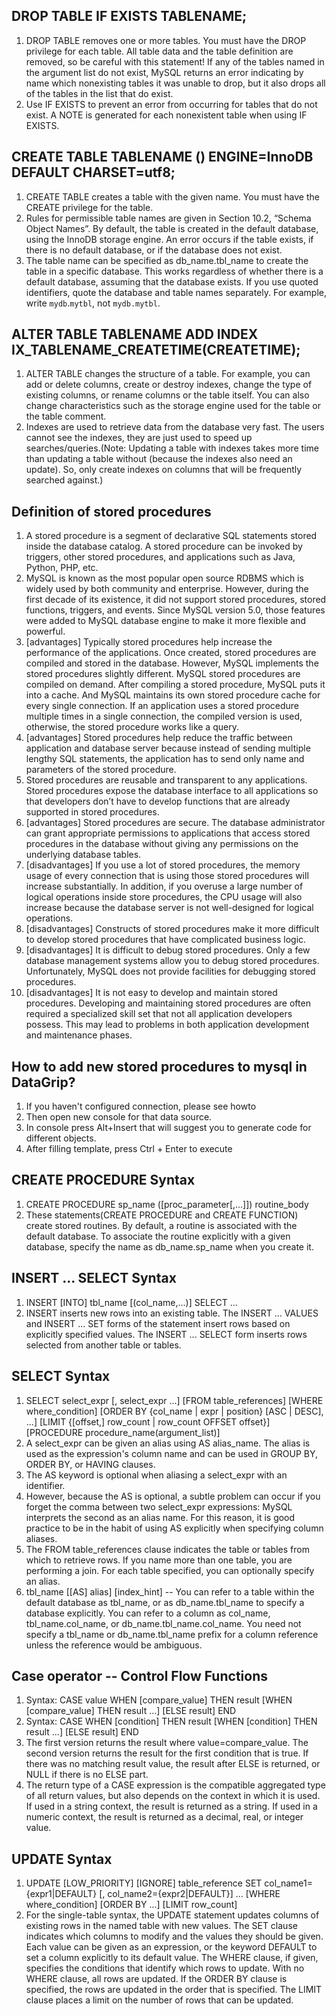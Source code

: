 ## DROP TABLE IF EXISTS TABLENAME;
1. DROP TABLE removes one or more tables. You must have the DROP privilege for each table. All table data and the table definition are removed, so be careful with this statement! If any of the tables named in the argument list do not exist, MySQL returns an error indicating by name which nonexisting tables it was unable to drop, but it also drops all of the tables in the list that do exist.
2. Use IF EXISTS to prevent an error from occurring for tables that do not exist. A NOTE is generated for each nonexistent table when using IF EXISTS. 

## CREATE TABLE TABLENAME () ENGINE=InnoDB DEFAULT CHARSET=utf8;
1. CREATE TABLE creates a table with the given name. You must have the CREATE privilege for the table.
2. Rules for permissible table names are given in Section 10.2, “Schema Object Names”. By default, the table is created in the default database, using the InnoDB storage engine. An error occurs if the table exists, if there is no default database, or if the database does not exist.
3. The table name can be specified as db_name.tbl_name to create the table in a specific database. This works regardless of whether there is a default database, assuming that the database exists. If you use quoted identifiers, quote the database and table names separately. For example, write `mydb`.`mytbl`, not `mydb.mytbl`.

## ALTER TABLE TABLENAME ADD INDEX IX_TABLENAME_CREATETIME(CREATETIME);
1. ALTER TABLE changes the structure of a table. For example, you can add or delete columns, create or destroy indexes, change the type of existing columns, or rename columns or the table itself. You can also change characteristics such as the storage engine used for the table or the table comment.
2. Indexes are used to retrieve data from the database very fast. The users cannot see the indexes, they are just used to speed up searches/queries.(Note: Updating a table with indexes takes more time than updating a table without (because the indexes also need an update). So, only create indexes on columns that will be frequently searched against.)

## Definition of stored procedures
1. A stored procedure is a segment of declarative SQL statements stored inside the database catalog. A stored procedure can be invoked by triggers, other stored procedures, and applications such as Java, Python, PHP, etc.
2. MySQL is known as the most popular open source RDBMS which is widely used by both community and enterprise. However, during the first decade of its existence, it did not support stored procedures, stored functions, triggers, and events. Since MySQL version 5.0, those features were added to MySQL database engine to make it more flexible and powerful.
3. [advantages] Typically stored procedures help increase the performance of the applications. Once created, stored procedures are compiled and stored in the database. However, MySQL implements the stored procedures slightly different. MySQL stored procedures are compiled on demand. After compiling a stored procedure, MySQL puts it into a cache. And MySQL maintains its own stored procedure cache for every single connection. If an application uses a stored procedure multiple times in a single connection, the compiled version is used, otherwise, the stored procedure works like a query.
4. [advantages] Stored procedures help reduce the traffic between application and database server because instead of sending multiple lengthy SQL statements, the application has to send only name and parameters of the stored procedure.
5. Stored procedures are reusable and transparent to any applications. Stored procedures expose the database interface to all applications so that developers don’t have to develop functions that are already supported in stored procedures.
6. [advantages] Stored procedures are secure. The database administrator can grant appropriate permissions to applications that access stored procedures in the database without giving any permissions on the underlying database tables.
7. [disadvantages] If you use a lot of stored procedures, the memory usage of every connection that is using those stored procedures will increase substantially. In addition, if you overuse a large number of logical operations inside store procedures, the CPU usage will also increase because the database server is not well-designed for logical operations.
8. [disadvantages] Constructs of stored procedures make it more difficult to develop stored procedures that have complicated business logic.
9. [disadvantages] It is difficult to debug stored procedures. Only a few database management systems allow you to debug stored procedures. Unfortunately, MySQL does not provide facilities for debugging stored procedures.
10. [disadvantages] It is not easy to develop and maintain stored procedures. Developing and maintaining stored procedures are often required a specialized skill set that not all application developers possess. This may lead to problems in both application development and maintenance phases.

## How to add new stored procedures to mysql in DataGrip?
1. If you haven't configured connection, please see howto
2. Then open new console for that data source.
3. In console press Alt+Insert that will suggest you to generate code for different objects.
4. After filling template, press Ctrl + Enter to execute

## CREATE PROCEDURE Syntax
1. CREATE PROCEDURE sp_name ([proc_parameter[,...]]) routine_body
2. These statements(CREATE PROCEDURE and CREATE FUNCTION) create stored routines. By default, a routine is associated with the default database. To associate the routine explicitly with a given database, specify the name as db_name.sp_name when you create it.

## INSERT ... SELECT Syntax
1. INSERT [INTO] tbl_name [(col_name,...)] SELECT ...
2. INSERT inserts new rows into an existing table. The INSERT ... VALUES and INSERT ... SET forms of the statement insert rows based on explicitly specified values. The INSERT ... SELECT form inserts rows selected from another table or tables.

## SELECT Syntax
1. SELECT select_expr [, select_expr ...] [FROM table_references] [WHERE where_condition] [ORDER BY {col_name | expr | position} [ASC | DESC], ...] [LIMIT {[offset,] row_count | row_count OFFSET offset}] [PROCEDURE procedure_name(argument_list)]
2. A select_expr can be given an alias using AS alias_name. The alias is used as the expression's column name and can be used in GROUP BY, ORDER BY, or HAVING clauses.
3. The AS keyword is optional when aliasing a select_expr with an identifier. 
4. However, because the AS is optional, a subtle problem can occur if you forget the comma between two select_expr expressions: MySQL interprets the second as an alias name. For this reason, it is good practice to be in the habit of using AS explicitly when specifying column aliases.
5. The FROM table_references clause indicates the table or tables from which to retrieve rows. If you name more than one table, you are performing a join. For each table specified, you can optionally specify an alias. 
6. tbl_name [[AS] alias] [index_hint] -- You can refer to a table within the default database as tbl_name, or as db_name.tbl_name to specify a database explicitly. You can refer to a column as col_name, tbl_name.col_name, or db_name.tbl_name.col_name. You need not specify a tbl_name or db_name.tbl_name prefix for a column reference unless the reference would be ambiguous.

## Case operator -- Control Flow Functions
1. Syntax: CASE value WHEN [compare_value] THEN result [WHEN [compare_value] THEN result ...] [ELSE result] END
2. Syntax: CASE WHEN [condition] THEN result [WHEN [condition] THEN result ...] [ELSE result] END
3. The first version returns the result where value=compare_value. The second version returns the result for the first condition that is true. If there was no matching result value, the result after ELSE is returned, or NULL if there is no ELSE part.
4. The return type of a CASE expression is the compatible aggregated type of all return values, but also depends on the context in which it is used. If used in a string context, the result is returned as a string. If used in a numeric context, the result is returned as a decimal, real, or integer value.

## UPDATE Syntax
1. UPDATE [LOW_PRIORITY] [IGNORE] table_reference SET col_name1={expr1|DEFAULT} [, col_name2={expr2|DEFAULT}] ... [WHERE where_condition] [ORDER BY ...] [LIMIT row_count]
2. For the single-table syntax, the UPDATE statement updates columns of existing rows in the named table with new values. The SET clause indicates which columns to modify and the values they should be given. Each value can be given as an expression, or the keyword DEFAULT to set a column explicitly to its default value. The WHERE clause, if given, specifies the conditions that identify which rows to update. With no WHERE clause, all rows are updated. If the ORDER BY clause is specified, the rows are updated in the order that is specified. The LIMIT clause places a limit on the number of rows that can be updated.